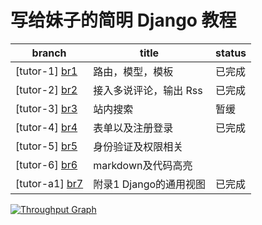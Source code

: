 # 写给妹子的简明 Django 教程

|branch          |title                  |status|
|----------------|-----------------------|------|
|[tutor-1] [br1] |路由，模型，模板       |已完成|
|[tutor-2] [br2] |接入多说评论，输出 Rss |已完成|
|[tutor-3] [br3] |站内搜索               |暂缓  |
|[tutor-4] [br4] |表单以及注册登录       |已完成|
|[tutor-5] [br5] |身份验证及权限相关     |      |
|[tutor-6] [br6] |markdown及代码高亮     |      |
|[tutor-a1] [br7]|附录1 Django的通用视图 |已完成|

[br1]: https://github.com/halfcrazy/django-simple-tutorial/tree/tutor-1
[br2]: https://github.com/halfcrazy/django-simple-tutorial/tree/tutor-2
[br3]: https://github.com/halfcrazy/django-simple-tutorial/tree/tutor-3
[br4]: https://github.com/halfcrazy/django-simple-tutorial/tree/tutor-4
[br5]: https://github.com/halfcrazy/django-simple-tutorial/tree/tutor-5
[br6]: https://github.com/halfcrazy/django-simple-tutorial/tree/tutor-6
[br7]: https://github.com/halfcrazy/django-simple-tutorial/tree/tutor-a1

[![Throughput Graph](https://graphs.waffle.io/halfcrazy/django-simple-tutorial/throughput.svg)](https://waffle.io/halfcrazy/django-simple-tutorial/metrics)
